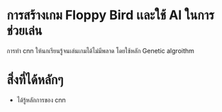 # การสร้างเกม Floppy Bird เเละใช้ AI ในการช่วยเล่น

การทำ cnn ให้นกเรียนรู้จนเล่นเกมได้ไม่มีพลาด โดยใช้หลัก Genetic algroithm

# สิ่งที่ได้หลักๆ
- ได้รู้หลักการของ cnn
